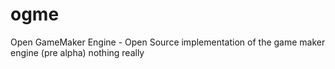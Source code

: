 # ogme
Open GameMaker Engine - Open Source implementation of the game maker engine (pre alpha) nothing really
